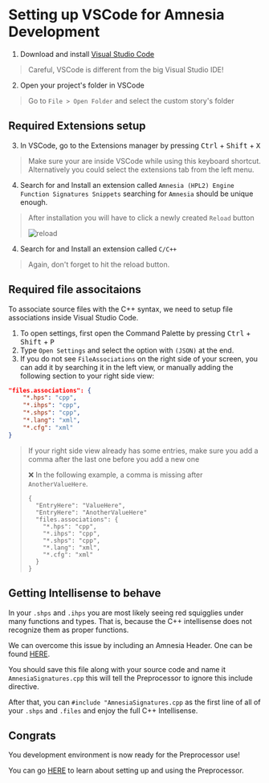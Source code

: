 # Setting up VSCode for Amnesia Development

1) Download and install [Visual Studio Code](https://code.visualstudio.com/)

> Careful, VSCode is different from the big Visual Studio IDE!

2) Open your project's folder in VSCode

> Go to `File > Open Folder` and select the custom story's folder

## Required Extensions setup

3) In VSCode, go to the Extensions manager by pressing <kbd>Ctrl</kbd> + <kbd>Shift</kbd> + <kbd>X</kbd>

> Make sure your are inside VSCode while using this keyboard shortcut. Alternatively you could select the extensions tab from the left menu.

4) Search for and Install an extension called `Amnesia (HPL2) Engine Function Signatures Snippets` searching for `Amnesia` should be unique enough.

> After installation you will have to click a newly created `Reload` button
>
> ![reload](https://i.imgur.com/lWP6w7S.png)

4) Search for and Install an extension called `C/C++`

> Again, don't forget to hit the reload button.

## Required file associtaions

To associate source files with the C++ syntax, we need to setup file associations inside Visual Studio Code.

1. To open settings, first open the Command Palette by pressing <kbd>Ctrl</kbd> + <kbd>Shift</kbd> + <kbd>P</kbd>
2. Type `Open Settings` and select the option with `(JSON)` at the end.
3. If you do not see `FileAssociations` on the right side of your screen, you can add it by searching it in the left view, or manually adding the following section to your right side view:

```json
"files.associations": {
    "*.hps": "cpp",
    "*.ihps": "cpp",
    "*.shps": "cpp",
    "*.lang": "xml",
    "*.cfg": "xml"
}
```
> If your right side view already has some entries, make sure you add a comma after the last one before you add a new one
>
> ❌ In the following example, a comma is missing after `AnotherValueHere`.
>
>```
> {
>   "EntryHere": "ValueHere",
>   "EntryHere": "AnotherValueHere"
>   "files.associations": {
>     "*.hps": "cpp",
>     "*.ihps": "cpp",
>     "*.shps": "cpp",
>     "*.lang": "xml",
>     "*.cfg": "xml"
>   }
> }
>```

## Getting Intellisense to behave

In your `.shps` and `.ihps` you are most likely seeing red squigglies under many functions and types. That is, because the C++ intellisense does not recognize them as proper functions.

We can overcome this issue by including an Amnesia Header. One can be found [HERE](https://github.com/petrspelos/HPL2-VSCode-Syntax/blob/master/resources/AmnesiaHeader.cpp).

You should save this file along with your source code and name it `AmnesiaSignatures.cpp` this will tell the Preprocessor to ignore this include directive.

After that, you can `#include "AmnesiaSignatures.cpp` as the first line of all of your `.shps` and `.files` and enjoy the full C++ Intellisense.

## Congrats

You development environment is now ready for the Preprocessor use!

You can go [HERE](https://github.com/petrspelos/amnesia-preprocessor/blob/master/docs/examples/Installation.md#setting-up-amnesia-preprocessor) to learn about setting up and using the Preprocessor.
